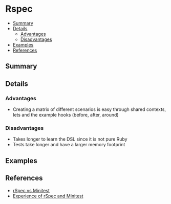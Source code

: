 # Rspec

- [Summary](#summary)
- [Details](#details)
  - [Advantages](#advantages)
  - [Disadvantages](#disadvantages)
- [Examples](#examples)
- [References](#references)

## Summary

## Details

### Advantages

- Creating a matrix of different scenarios is easy through shared contexts, lets and the example hooks (before, after, around)

### Disadvantages

- Takes longer to learn the DSL since it is not pure Ruby
- Tests take longer and have a larger memory footprint

## Examples

## References 

- [rSpec vs Minitest](https://dev.to/truggeri/rspec-or-minitest-for-testing-rails-apps-42fi)
- [Experience of rSpec and Minitest](https://tenderlovemaking.com/2015/01/23/my-experience-with-minitest-and-rspec.html)